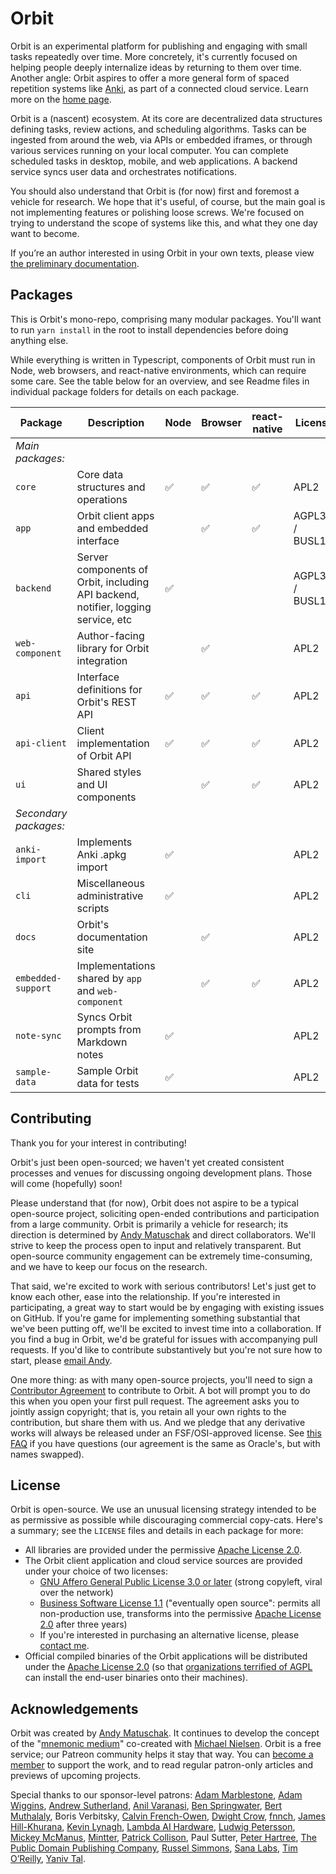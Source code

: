 # Orbit

Orbit is an experimental platform for publishing and engaging with small tasks repeatedly over time. More concretely, it's currently focused on helping people deeply internalize ideas by returning to them over time. Another angle: Orbit aspires to offer a more general form of spaced repetition systems like [Anki](https://apps.ankiweb.net), as part of a connected cloud service. Learn more on the [home page](https://withorbit.com).

Orbit is a (nascent) ecosystem. At its core are decentralized data structures defining tasks, review actions, and scheduling algorithms. Tasks can be ingested from around the web, via APIs or embedded iframes, or through various services running on your local computer. You can complete scheduled tasks in desktop, mobile, and web applications. A backend service syncs user data and orchestrates notifications.

You should also understand that Orbit is (for now) first and foremost a vehicle for research. We hope that it's useful, of course, but the main goal is not implementing features or polishing loose screws. We're focused on trying to understand the scope of systems like this, and what they one day want to become.

If you’re an author interested in using Orbit in your own texts, please view [the preliminary documentation](https://docs.withorbit.com).

## Packages

This is Orbit's mono-repo, comprising many modular packages. You'll want to run `yarn install` in the root to install dependencies before doing anything else.

While everything is written in Typescript, components of Orbit must run in Node, web browsers, and react-native environments, which can require some care. See the table below for an overview, and see Readme files in individual package folders for details on each package.

| Package | Description | Node | Browser | react-native  | License |
| --- | --- | --- | --- | --- | --- |
| _Main packages:_ |
| `core` | Core data structures and operations | ✅ | ✅ | ✅ | APL2 |
| `app` | Orbit client apps and embedded interface | | ✅ | ✅ | AGPL3+ / BUSL1.1 |
| `backend` | Server components of Orbit, including API backend, notifier, logging service, etc | ✅ | | | AGPL3+ / BUSL1.1 |
| `web-component` | Author-facing library for Orbit integration | | ✅ | | APL2 |
| `api` | Interface definitions for Orbit's REST API | ✅ | ✅ | ✅ | APL2 |
| `api-client` | Client implementation of Orbit API | ✅ | ✅ | ✅ | APL2 |
| `ui` | Shared styles and UI components | | ✅ | ✅ | APL2 |
| _Secondary packages:_ |
| `anki-import` | Implements Anki .apkg import | ✅ | | | APL2 |
| `cli` | Miscellaneous administrative scripts | ✅ | | | APL2 |
| `docs` | Orbit's documentation site | | ✅ | | APL2 |
| `embedded-support` | Implementations shared by `app` and `web-component` | | ✅ | ✅ | APL2 |
| `note-sync` | Syncs Orbit prompts from Markdown notes | ✅ | | | APL2 |
| `sample-data` | Sample Orbit data for tests | ✅ | | | APL2 |

## Contributing

Thank you for your interest in contributing!

Orbit's just been open-sourced; we haven't yet created consistent processes and venues for discussing ongoing development plans. Those will come (hopefully) soon!

Please understand that (for now), Orbit does not aspire to be a typical open-source project, soliciting open-ended contributions and participation from a large community. Orbit is primarily a vehicle for research; its direction is determined by [Andy Matuschak](https://andymatuschak.org) and direct collaborators. We'll strive to keep the process open to input and relatively transparent. But open-source community engagement can be extremely time-consuming, and we have to keep our focus on the research.

That said, we're excited to work with serious contributors! Let's just get to know each other, ease into the relationship. If you're interested in participating, a great way to start would be by engaging with existing issues on GitHub. If you're game for implementing something substantial that we've been putting off, we'll be excited to invest time into a collaboration. If you find a bug in Orbit, we'd be grateful for issues with accompanying pull requests. If you'd like to contribute substantively but you're not sure how to start, please [email Andy](andy@andymatuschak.org).

One more thing: as with many open-source projects, you'll need to sign a [Contributor Agreement](https://gist.github.com/andymatuschak/f8039975eabb52098745d2bfa8288ba2) to contribute to Orbit. A bot will prompt you to do this when you open your first pull request. The agreement asks you to jointly assign copyright; that is, you retain all your own rights to the contribution, but share them with us. And we pledge that any derivative works will always be released under an FSF/OSI-approved license. See [this FAQ](https://www.oracle.com/technetwork/oca-faq-405384.pdf) if you have questions (our agreement is the same as Oracle's, but with names swapped).

## License

Orbit is open-source. We use an unusual licensing strategy intended to be as permissive as possible while discouraging commercial copy-cats. Here's a summary; see the `LICENSE` files and details in each package for more:

* All libraries are provided under the permissive [Apache License 2.0](https://github.com/andymatuschak/orbit/blob/master/LICENSE-Apache-2.0).
* The Orbit client application and cloud service sources are provided under your choice of two licenses:
  * [GNU Affero General Public License 3.0 or later](https://github.com/andymatuschak/orbit/blob/master/LICENSE-AGPL-3.0-or-later) (strong copyleft, viral over the network)
  * [Business Software License 1.1](https://github.com/andymatuschak/orbit/blob/master/LICENSE-BUSL-1.1) ("eventually open source": permits all non-production use, transforms into the permissive [Apache License 2.0](https://github.com/andymatuschak/orbit/blob/master/LICENSE-Apache-2.0) after three years)
  * If you're interested in purchasing an alternative license, please [contact me](mailto:andy@andymatuschak.org).
* Official compiled binaries of the Orbit applications will be distributed under the [Apache License 2.0](https://github.com/andymatuschak/orbit/blob/master/LICENSE-Apache-2.0) (so that [organizations terrified of AGPL](https://opensource.google/docs/using/agpl-policy/) can install the end-user binaries onto their machines).

## Acknowledgements

Orbit was created by [Andy Matuschak](https://andymatuschak.org). It continues to develop the concept of the "[mnemonic medium](https://numinous.productions/ttft)" co-created with [Michael Nielsen](https://michaelnielsen.org). Orbit is a free service; our Patreon community helps it stay that way. You can [become a member](https://patreon.com/quantumcountry) to support the work, and to read regular patron-only articles and previews of upcoming projects.

Special thanks to our sponsor-level patrons: [Adam Marblestone](http://www.adammarblestone.org),  [Adam Wiggins](https://twitter.com/hirodusk),  [Andrew Sutherland](https://asuth.com/),  [Anil Varanasi](https://anilv.com), [Ben Springwater](https://twitter.com/benspringwater), [Bert Muthalaly](http://somethingdoneright.net/),  Boris Verbitsky, [Calvin French-Owen](http://calv.info/),  [Dwight Crow](https://www.linkedin.com/in/dwight-crow-73122621),  [fnnch](https://fnnch.com/),  [James Hill-Khurana](https://jameshk.com/), [Kevin Lynagh](https://kevinlynagh.com/), [Lambda AI Hardware](https://lambdalabs.com/),  [Ludwig Petersson](https://twitter.com/ludwig),  [Mickey McManus](http://www.t-1ventures.com/),  [Mintter](http://mintter.com/),  [Patrick Collison](https://patrickcollison.com/), Paul Sutter,  [Peter Hartree](https://peterhartree.co.uk/), [The Public Domain Publishing Company](https://publicdomaincompany.com),  [Russel Simmons](https://github.com/rsimmons/), [Sana Labs](https://www.sanalabs.com/),  [Tim O’Reilly](https://www.oreilly.com/tim/), [Yaniv Tal](https://twitter.com/yanivgraph).
